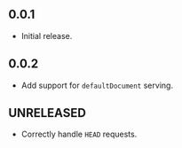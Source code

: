 ## 0.0.1

* Initial release.

## 0.0.2

* Add support for `defaultDocument` serving.

## UNRELEASED

* Correctly handle `HEAD` requests.

